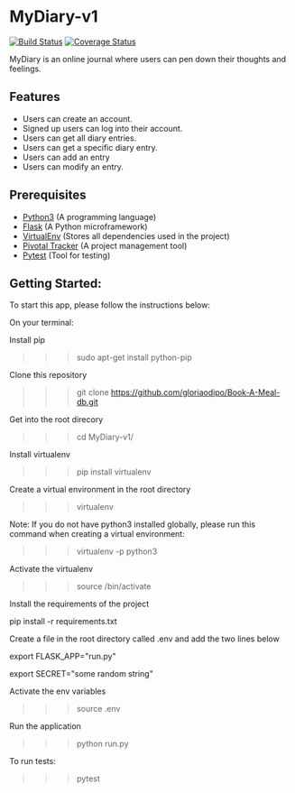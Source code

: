 # MyDiary-v1
[![Build Status](https://travis-ci.org/gloriaodipo/MyDiary-v1.svg?branch=develop)](https://travis-ci.org/gloriaodipo/MyDiary-v1) [![Coverage Status](https://coveralls.io/repos/github/gloriaodipo/MyDiary-v1/badge.svg?branch=develop)](https://coveralls.io/github/gloriaodipo/MyDiary-v1?branch=develop)

MyDiary is an online journal where users can pen down their thoughts and feelings.


## Features
- Users can create an account.
- Signed up users can log into their account.
- Users can get all diary entries.
- Users can get a specific diary entry.
- Users can add an entry
- Users can modify an entry.

## Prerequisites
- [Python3](https://www.python.org/) (A programming language)
- [Flask](http://flask.pocoo.org/) (A Python microframework)
- [VirtualEnv](https://virtualenv.pypa.io/en/stable/) (Stores all dependencies used in the project)
- [Pivotal Tracker](www.pivotaltracker.com) (A project management tool)
- [Pytest](https://docs.pytest.org/en/latest/) (Tool for testing)

## Getting Started:

To start this app, please follow the instructions below:

On your terminal:

Install pip

>>> sudo apt-get install python-pip

Clone this repository

>>> git clone https://github.com/gloriaodipo/Book-A-Meal-db.git

Get into the root direcory

>>> cd MyDiary-v1/

Install virtualenv

>>> pip install virtualenv

Create a virtual environment in the root directory

>>> virtualenv <name of virtualenv>
  
 Note: If you do not have python3 installed globally, please run this command when creating a virtual environment:
 >>> virtualenv -p python3 <name of virtualenv>

Activate the virtualenv

>>> source <name of virtualenv>/bin/activate

Install the requirements of the project

pip install -r requirements.txt

Create a file in the root directory called .env and add the two lines below

  export FLASK_APP="run.py"

  export SECRET="some random string"

Activate the env variables

>>> source .env

Run the application

>>> python run.py

To run tests:
>>> pytest
